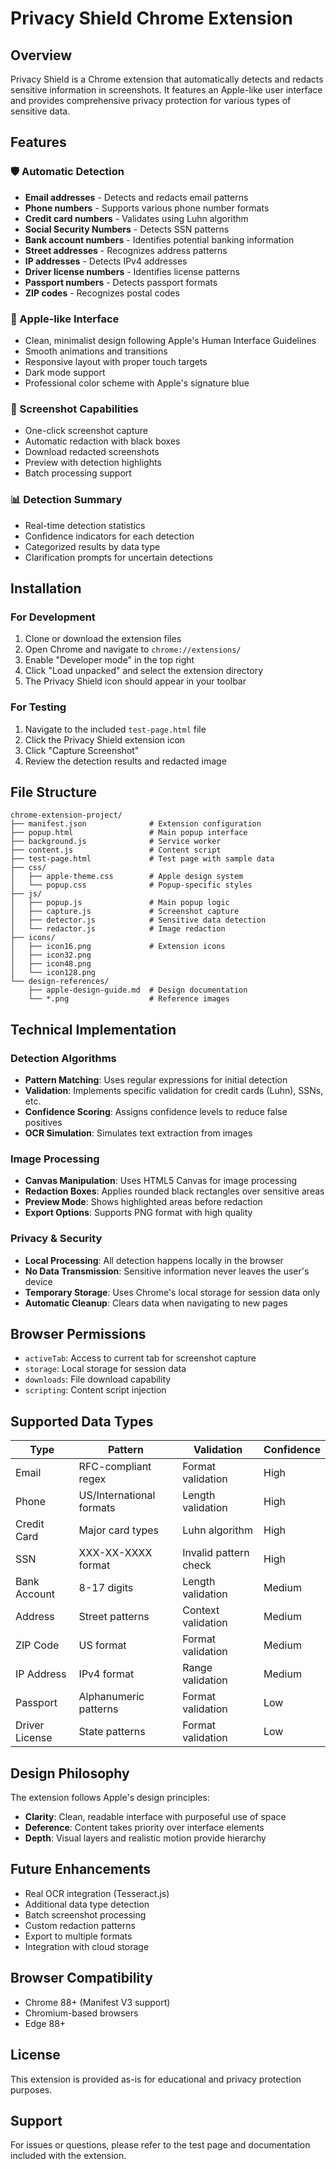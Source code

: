 # Privacy Shield Chrome Extension

## Overview
Privacy Shield is a Chrome extension that automatically detects and redacts sensitive information in screenshots. It features an Apple-like user interface and provides comprehensive privacy protection for various types of sensitive data.

## Features

### 🛡️ Automatic Detection
- **Email addresses** - Detects and redacts email patterns
- **Phone numbers** - Supports various phone number formats
- **Credit card numbers** - Validates using Luhn algorithm
- **Social Security Numbers** - Detects SSN patterns
- **Bank account numbers** - Identifies potential banking information
- **Street addresses** - Recognizes address patterns
- **IP addresses** - Detects IPv4 addresses
- **Driver license numbers** - Identifies license patterns
- **Passport numbers** - Detects passport formats
- **ZIP codes** - Recognizes postal codes

### 🎨 Apple-like Interface
- Clean, minimalist design following Apple's Human Interface Guidelines
- Smooth animations and transitions
- Responsive layout with proper touch targets
- Dark mode support
- Professional color scheme with Apple's signature blue

### 📸 Screenshot Capabilities
- One-click screenshot capture
- Automatic redaction with black boxes
- Download redacted screenshots
- Preview with detection highlights
- Batch processing support

### 📊 Detection Summary
- Real-time detection statistics
- Confidence indicators for each detection
- Categorized results by data type
- Clarification prompts for uncertain detections

## Installation

### For Development
1. Clone or download the extension files
2. Open Chrome and navigate to `chrome://extensions/`
3. Enable "Developer mode" in the top right
4. Click "Load unpacked" and select the extension directory
5. The Privacy Shield icon should appear in your toolbar

### For Testing
1. Navigate to the included `test-page.html` file
2. Click the Privacy Shield extension icon
3. Click "Capture Screenshot"
4. Review the detection results and redacted image

## File Structure
```
chrome-extension-project/
├── manifest.json              # Extension configuration
├── popup.html                 # Main popup interface
├── background.js              # Service worker
├── content.js                 # Content script
├── test-page.html             # Test page with sample data
├── css/
│   ├── apple-theme.css        # Apple design system
│   └── popup.css              # Popup-specific styles
├── js/
│   ├── popup.js               # Main popup logic
│   ├── capture.js             # Screenshot capture
│   ├── detector.js            # Sensitive data detection
│   └── redactor.js            # Image redaction
├── icons/
│   ├── icon16.png             # Extension icons
│   ├── icon32.png
│   ├── icon48.png
│   └── icon128.png
└── design-references/
    ├── apple-design-guide.md  # Design documentation
    └── *.png                  # Reference images
```

## Technical Implementation

### Detection Algorithms
- **Pattern Matching**: Uses regular expressions for initial detection
- **Validation**: Implements specific validation for credit cards (Luhn), SSNs, etc.
- **Confidence Scoring**: Assigns confidence levels to reduce false positives
- **OCR Simulation**: Simulates text extraction from images

### Image Processing
- **Canvas Manipulation**: Uses HTML5 Canvas for image processing
- **Redaction Boxes**: Applies rounded black rectangles over sensitive areas
- **Preview Mode**: Shows highlighted areas before redaction
- **Export Options**: Supports PNG format with high quality

### Privacy & Security
- **Local Processing**: All detection happens locally in the browser
- **No Data Transmission**: Sensitive information never leaves the user's device
- **Temporary Storage**: Uses Chrome's local storage for session data only
- **Automatic Cleanup**: Clears data when navigating to new pages

## Browser Permissions
- `activeTab`: Access to current tab for screenshot capture
- `storage`: Local storage for session data
- `downloads`: File download capability
- `scripting`: Content script injection

## Supported Data Types

| Type | Pattern | Validation | Confidence |
|------|---------|------------|------------|
| Email | RFC-compliant regex | Format validation | High |
| Phone | US/International formats | Length validation | High |
| Credit Card | Major card types | Luhn algorithm | High |
| SSN | XXX-XX-XXXX format | Invalid pattern check | High |
| Bank Account | 8-17 digits | Length validation | Medium |
| Address | Street patterns | Context validation | Medium |
| ZIP Code | US format | Format validation | Medium |
| IP Address | IPv4 format | Range validation | Medium |
| Passport | Alphanumeric patterns | Format validation | Low |
| Driver License | State patterns | Format validation | Low |

## Design Philosophy
The extension follows Apple's design principles:
- **Clarity**: Clean, readable interface with purposeful use of space
- **Deference**: Content takes priority over interface elements
- **Depth**: Visual layers and realistic motion provide hierarchy

## Future Enhancements
- Real OCR integration (Tesseract.js)
- Additional data type detection
- Batch screenshot processing
- Custom redaction patterns
- Export to multiple formats
- Integration with cloud storage

## Browser Compatibility
- Chrome 88+ (Manifest V3 support)
- Chromium-based browsers
- Edge 88+

## License
This extension is provided as-is for educational and privacy protection purposes.

## Support
For issues or questions, please refer to the test page and documentation included with the extension.

